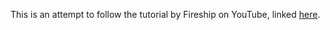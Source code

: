 This is an attempt to follow the tutorial by Fireship on YouTube, linked [here](https://www.youtube.com/watch?v=lPJVi797Uy0).
